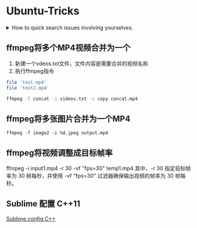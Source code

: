 # Ubuntu-Tricks
<details>
<summary> How to quick search issues involving yourselves.</summary>
在GitHub搜索中放入is:issue involves:my-username
</details>


## ffmpeg将多个MP4视频合并为一个 
1. 新建一个vdeos.txt文件，文件内容是需要合并的视频名称
2. 执行ffmpeg指令
  
```bash
file 'test.mp4'
file 'test2.mp4'

ffmpeg -f concat -i videos.txt -c copy concat.mp4
```



## ffmpeg将多张图片合并为一个MP4
```
ffmpeg -f image2 -i %d.jpeg output.mp4
```


## ffmpeg将视频调整成目标帧率
ffmpeg -i input1.mp4 -r 30 -vf "fps=30" temp1.mp4
其中，-r 30 指定目标帧率为 30 帧每秒，并使用 -vf "fps=30" 过滤器确保输出视频的帧率为 30 帧每秒。

## Sublime 配置 C++11
[Sublime config C++](https://www.geeksforgeeks.org/setting-up-sublime-text-for-competitive-coding-in-cpp14-on-ubuntu/)

